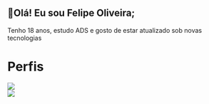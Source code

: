 ## 🚀Olá! Eu sou Felipe Oliveira;
Tenho 18 anos, estudo ADS e gosto de estar atualizado sob novas tecnologias
 ##
# Perfis
 <div>
  <a href="https://www.linkedin.com/in/ollveira/" target="_blank"><img src="https://img.shields.io/badge/LinkedIn-0077B5?style=for-the-badge&logo=linkedin&logoColor=white" target="_blank"></a>
 </div>

 <img src="https://github-readme-stats.vercel.app/api?username=felipeollveira&theme=blue-green">
